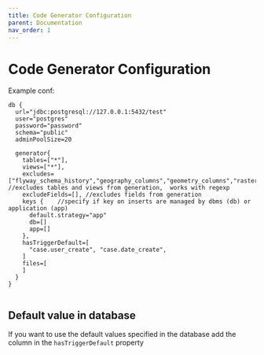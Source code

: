 ```yaml
---
title: Code Generator Configuration
parent: Documentation
nav_order: 1
---
```


# Code Generator Configuration

Example conf:
```
db {
  url="jdbc:postgresql://127.0.0.1:5432/test"
  user="postgres"
  password="password"
  schema="public"
  adminPoolSize=20

  generator{
    tables=["*"],
    views=["*"],
    excludes=["flyway_schema_history","geography_columns","geometry_columns","raster_columns","raster_overviews","spatial_ref_sys"],    //excludes tables and views from generation,  works with regexp
    excludeFields=[], //excludes fields from generation
    keys {    //specify if key on inserts are managed by dbms (db) or application (app)
      default.strategy="app"
      db=[]
      app=[]
    },
    hasTriggerDefault=[
      "case.user_create", "case.date_create",
    ]
    files=[
    ]
  }
}


```

## Default value in database
If you want to use the default values specified in the database add the column in the `hasTriggerDefault` property 